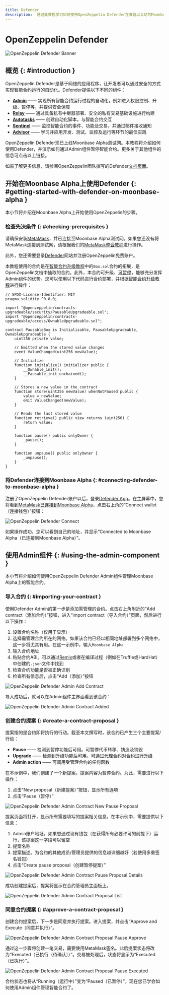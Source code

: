 ```yaml
---
title: Defender
description:  通过此教程学习如何使用OpenZeppelin Defender在兼容以太坊的Moonbeam上安全地管理智能合约
---
```


# OpenZeppelin Defender

![OpenZeppelin Defender Banner](/images/openzeppelin/ozdefender-banner.png)

## 概览 {: #introduction } 

OpenZeppelin Defender是基于网络的应用程序，让开发者可以通过安全的方式实现智能合约运行的自动化。Defender提供以下不同的组件：

 - [**Admin**](https://docs.openzeppelin.com/defender/admin) —— 实现所有智能合约运行过程的自动化，例如进入权限控制、升级、暂停等，并提供安全保障
 - [**Relay**](https://docs.openzeppelin.com/defender/relay) —— 通过具备私有中继器部署、安全的私有交易基础设施进行构建
 - [**Autotasks**](https://docs.openzeppelin.com/defender/autotasks) —— 创建自动化脚本，与智能合约交互
 - [**Sentinel**](https://docs.openzeppelin.com/defender/sentinel) —— 监控智能合约的事件、功能及交易，并通过邮件接收通知
 - [**Advisor**](https://docs.openzeppelin.com/defender/advisor) —— 学习并应用开发、测试、监控及运行等环节的最佳实践

OpenZeppelin Defender现已上线Moonbase Alpha测试网。本教程将介绍如何使用Defender，并演示如何通过Admin组件暂停智能合约。更多关于其他组件的信息可点击以上链接。

如需了解更多信息，请参阅OpenZeppelin团队撰写的Defender[文档页面](https://docs.openzeppelin.com/defender/)。

## 开始在Moonbase Alpha上使用Defender {: #getting-started-with-defender-on-moonbase-alpha } 

本小节将介绍在Moonbase Alpha上开始使用OpenZeppelin的步骤。

### 检查先决条件 {: #checking-prerequisites } 

请确保安装[MetaMask](https://metamask.io/)，并已连接至Moonbase Alpha测试网。如果您还没有将MetaMask连接到测试网，请根据我们的[MetaMask整合教程](/integrations/wallets/metamask/)进行操作。

此外，您还需要登录[Defender](https://defender.openzeppelin.com/)网站并注册OpenZeppelin免费账户。

本教程使用的合约是在[智能合约升级教程](https://docs.openzeppelin.com/learn/upgrading-smart-contracts)中的`Box.sol`合约的拓展，是OpenZeppelin文档中抽取的合约。此外，本合约可升级、[可暂停](https://docs.openzeppelin.com/contracts/4.x/api/security#Pausable)，能够充分发挥Admin组件的优势。您可以使用以下代码进行合约部署，并根据[智能合约升级教程](https://docs.openzeppelin.com/learn/upgrading-smart-contracts)进行操作：

```solidity
// SPDX-License-Identifier: MIT
pragma solidity ^0.8.0;

import "@openzeppelin/contracts-upgradeable/security/PausableUpgradeable.sol";
import "@openzeppelin/contracts-upgradeable/access/OwnableUpgradeable.sol";

contract PausableBox is Initializable, PausableUpgradeable, OwnableUpgradeable {
    uint256 private value;
 
    // Emitted when the stored value changes
    event ValueChanged(uint256 newValue);

    // Initialize
    function initialize() initializer public {
        __Ownable_init();
        __Pausable_init_unchained();
    }
 
    // Stores a new value in the contract
    function store(uint256 newValue) whenNotPaused public {
        value = newValue;
        emit ValueChanged(newValue);
    }
 
    // Reads the last stored value
    function retrieve() public view returns (uint256) {
        return value;
    }
    
    function pause() public onlyOwner {
        _pause();
    }

    function unpause() public onlyOwner {
        _unpause();
    }
}
```

### 将Defender连接到Moonbase Alpha {: #connecting-defender-to-moonbase-alpha } 

注册了OpenZeppelin Defender账户以后，登录[Defender App](https://defender.openzeppelin.com/)。在主屏幕中，您将看到[MetaMask已连接到Moonbase Alpha](/getting-started/moonbase/metamask/)，点击右上角的“Connect wallet（连接钱包）”按钮：

![OpenZeppelin Defender Connect](/images/openzeppelin/ozdefender-images1.png)

如果操作成功，您可以看到自己的地址，并显示“Connected to Moonbase Alpha（已连接到Moonbase Alpha）”。

## 使用Admin组件 {: #using-the-admin-component } 

本小节将介绍如何使用OpenZeppelin Defender Admin组件管理Moonbase Alpha上的智能合约。

### 导入合约 {: #importing-your-contract } 

使用Defender Admin的第一步是添加需管理的合约。点击右上角附近的“Add contract（添加合约）”按钮，进入“import contract（导入合约）”页面，然后进行以下操作：

 1. 设置合约名称（仅用于显示）
 2. 选择需管理合约所在的网络。如果该合约已经以相同地址部署到多个网络中，这一步将尤其有用。在这一示例中，输入`Moonbase Alpha`
 3. 输入合约地址
 4. 粘贴合约ABI。可以通过[Remix](/integrations/remix/)或者在编译过程（例如在Truffle或HardHat）中创建的`.json`文件中找到
 5. 检查合约功能是否被正确识别
 6. 检查所有信息后，点击“Add（添加）”按钮

![OpenZeppelin Defender Admin Add Contract](/images/openzeppelin/ozdefender-images2.png)

导入成功后，就可以在Admin组件主界面看到该合约：

![OpenZeppelin Defender Admin Contract Added](/images/openzeppelin/ozdefender-images3.png)

### 创建合约提案 {: #create-a-contract-proposal } 

提案指的是合约即将执行的行动。截至本文撰写时，该合约已产生三个主要提案/行动：

- **Pause** —— 检测到暂停功能后可用。可暂停代币转移、铸造及销毁
- **Upgrade** —— 检测到升级功能后可用。[可通过代理合约对合约进行升级](https://docs.openzeppelin.com/learn/upgrading-smart-contracts)
- **Admin action** —— 可调用受管理合约的任何函数

在本示例中，我们创建了一个新提案，提案内容为暂停合约。为此，需要进行以下操作：

 1. 点击“New proposal（新建提案）”按钮，显示所有选项
 2. 点击“Pause（暂停）”

![OpenZeppelin Defender Admin Contract New Pause Proposal](/images/openzeppelin/ozdefender-images4.png)

提案页面将打开，显示所有需要填写的提案相关信息。在本示例中，需要提供以下信息：

 1. Admin账户地址。如果想通过现有钱包（在获得所有必要许可的前提下）运行，该提案这一字段可以留空
 2. 提案名称
 3. 提案描述。为合约的其他成员/管理员提供的信息越详细越好（若使用多重签名钱包）
 4. 点击“Create pause proposal（创建暂停提案）”

![OpenZeppelin Defender Admin Contract Pause Proposal Details](/images/openzeppelin/ozdefender-images5.png)

成功创建提案后，提案将显示在合约管理员主面板上。

![OpenZeppelin Defender Admin Contract Proposal List](/images/openzeppelin/ozdefender-images6.png)

### 同意合约提案 {: #approve-a-contract-proposal } 

创建合约提案后，下一步是同意并执行提案。进入提案，并点击“Approve and Execute（同意并执行）”。

![OpenZeppelin Defender Admin Contract Proposal Pause Approve](/images/openzeppelin/ozdefender-images7.png)


通过这一步骤将创建一笔交易，需要使用MetaMask签名。此后提案状态将改为“Executed（已执行（待确认））”。交易被处理后，状态将显示为“Executed（已执行）”。

![OpenZeppelin Defender Admin Contract Proposal Pause Executed](/images/openzeppelin/ozdefender-images8.png)

合约状态也将从“Running（运行中）”变为“Paused（已暂停）”。现在您已学会如何使用Admin组件管理智能合约了。

